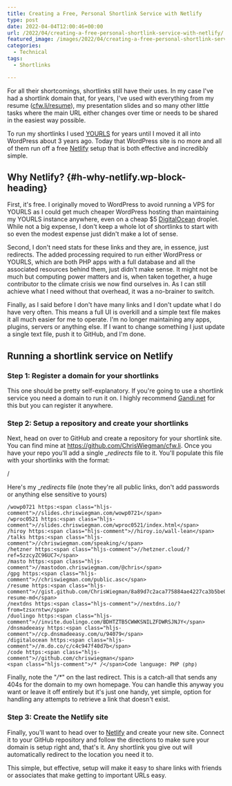 ```yaml
---
title: Creating a Free, Personal Shortlink Service with Netlify
type: post
date: 2022-04-04T12:00:46+00:00
url: /2022/04/creating-a-free-personal-shortlink-service-with-netlify/
featured_image: /images/2022/04/creating-a-free-personal-shortlink-service-with-netlify.jpg
categories:
  - Technical
tags:
  - Shortlinks

---
```

For all their shortcomings, shortlinks still have their uses. In my case I've had a shortlink domain that, for years, I've used with everything from my resume ([cfw.li/resume][1]), my presentation slides and so many other little tasks where the main URL either changes over time or needs to be shared in the easiest way possible.

To run my shortlinks I used [YOURLS][2] for years until I moved it all into WordPress about 3 years ago. Today that WordPress site is no more and all of them run off a free [Netlify][3] setup that is both effective and incredibly simple.

## Why Netlify?  {#h-why-netlify.wp-block-heading}

First, it's free. I originally moved to WordPress to avoid running a VPS for YOURLS as I could get much cheaper WordPress hosting than maintaining my YOURLS instance anywhere, even on a cheap $5 [DigitalOcean][4] droplet. While not a big expense, I don't keep a whole lot of shortlinks to start with so even the modest expense just didn't make a lot of sense.

Second, I don't need stats for these links and they are, in essence, just redirects. The added processing required to run either WordPress or YOURLS, which are both PHP apps with a full database and all the associated resources behind them, just didn't make sense. It might not be much but computing power matters and is, when taken together, a huge contributor to the climate crisis we now find ourselves in. As I can still achieve what I need without that overhead, it was a no-brainer to switch.

Finally, as I said before I don't have many links and I don't update what I do have very often. This means a full UI is overkill and a simple text file makes it all much easier for me to operate. I'm no longer maintaining any apps, plugins, servers or anything else. If I want to change something I just update a single text file, push it to GitHub, and I'm done.

## Running a shortlink service on Netlify

### Step 1: Register a domain for your shortlinks

This one should be pretty self-explanatory. If you're going to use a shortlink service you need a domain to run it on. I highly recommend [Gandi.net][5] for this but you can register it anywhere.

### Step 2: Setup a repository and create your shortlinks

Next, head on over to GitHub and create a repository for your shortlink site. You can find mine at <https://github.com/ChrisWiegman/cfw.li>. Once you have your repo you'll add a single __redirects_ file to it. You'll populate this file with your shortlinks with the format:

/_<shortlink>_ _<destination>_

Here's my __redirects_ file (note they're all public links, don't add passwords or anything else sensitive to yours)

<pre class="wp-block-code" aria-describedby="shcb-language-146" data-shcb-language-name="PHP" data-shcb-language-slug="php"><span><code class="hljs language-php">/wowp0721 https:&lt;span class="hljs-comment">//slides.chriswiegman.com/wowp0721&lt;/span>
/wproc0521 https:&lt;span class="hljs-comment">//slides.chriswiegman.com/wproc0521/index.html&lt;/span>
/hiroy https:&lt;span class="hljs-comment">//hiroy.io/wall-lean&lt;/span>
/talks https:&lt;span class="hljs-comment">//chriswiegman.com/speaking/&lt;/span>
/hetzner https:&lt;span class="hljs-comment">//hetzner.cloud/?ref=5zzcyZC96UC7&lt;/span>
/masto https:&lt;span class="hljs-comment">//mastodon.chriswiegman.com/@chris&lt;/span>
/gpg https:&lt;span class="hljs-comment">//chriswiegman.com/public.asc&lt;/span>
/resume https:&lt;span class="hljs-comment">//gist.github.com/ChrisWiegman/8a89d7c2aca775884ae4227ca3b5be01#file-resume-md&lt;/span>
/nextdns https:&lt;span class="hljs-comment">//nextdns.io/?from=tzsxrntw&lt;/span>
/duolingo https:&lt;span class="hljs-comment">//invite.duolingo.com/BDHTZTB5CWWKSNILZFDWRSJNJY&lt;/span>
/dnsmadeeasy https:&lt;span class="hljs-comment">//cp.dnsmadeeasy.com/u/94079&lt;/span>
/digitalocean https:&lt;span class="hljs-comment">//m.do.co/c/c4c947f40d7b&lt;/span>
/code https:&lt;span class="hljs-comment">//github.com/chriswiegman&lt;/span>
&lt;span class="hljs-comment">/* /&lt;/span></code></span><small class="shcb-language" id="shcb-language-146"><span class="shcb-language__label">Code language:</span> <span class="shcb-language__name">PHP</span> <span class="shcb-language__paren">(</span><span class="shcb-language__slug">php</span><span class="shcb-language__paren">)</span></small></pre>

Finally, note the "_/*_" on the last redirect. This is a catch-all that sends any 404s for the domain to my own homepage. You can handle this anyway you want or leave it off entirely but it's just one handy, yet simple, option for handling any attempts to retrieve a link that doesn't exist.

### Step 3: Create the Netlify site

Finally, you'll want to head over to [Netlify][3] and create your new site. Connect it to your GitHub repository and follow the directions to make sure your domain is setup right and, that's it. Any shortlink you give out will automatically redirect to the location you need it to.

This simple, but effective, setup will make it easy to share links with friends or associates that make getting to important URLs easy.

 [1]: https://cfw.li/resume
 [2]: https://yourls.org/
 [3]: https://www.netlify.com/
 [4]: https://www.digitalocean.com/
 [5]: https://gandi.net